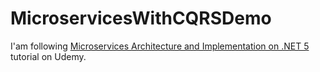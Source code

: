 # MicroservicesWithCQRSDemo

I'am following [Microservices Architecture and Implementation on .NET 5](https://www.udemy.com/course/microservices-architecture-and-implementation-on-dotnet/) tutorial on Udemy.
